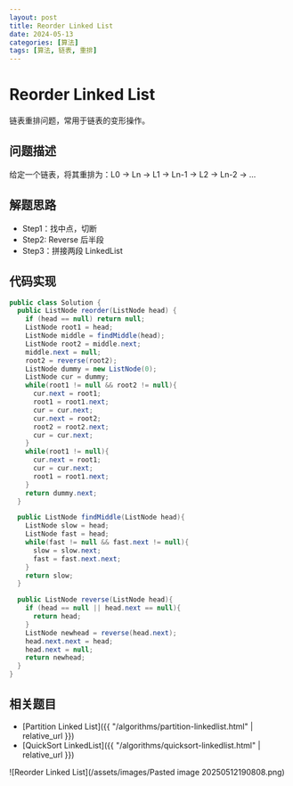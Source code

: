 ```yaml
---
layout: post
title: Reorder Linked List
date: 2024-05-13
categories: [算法]
tags: [算法, 链表, 重排]
---
```


# Reorder Linked List

链表重排问题，常用于链表的变形操作。

## 问题描述

给定一个链表，将其重排为：L0 → Ln → L1 → Ln-1 → L2 → Ln-2 → ...

## 解题思路

- Step1：找中点，切断
- Step2: Reverse 后半段
- Step3：拼接两段 LinkedList

## 代码实现

```java
public class Solution {
  public ListNode reorder(ListNode head) {
    if (head == null) return null;
    ListNode root1 = head;
    ListNode middle = findMiddle(head);
    ListNode root2 = middle.next;
    middle.next = null;
    root2 = reverse(root2);
    ListNode dummy = new ListNode(0);
    ListNode cur = dummy;
    while(root1 != null && root2 != null){
      cur.next = root1;
      root1 = root1.next;
      cur = cur.next;
      cur.next = root2;
      root2 = root2.next;
      cur = cur.next;
    }
    while(root1 != null){
      cur.next = root1;
      cur = cur.next;
      root1 = root1.next;
    }
    return dummy.next;
  }

  public ListNode findMiddle(ListNode head){
    ListNode slow = head;
    ListNode fast = head;
    while(fast != null && fast.next != null){
      slow = slow.next;
      fast = fast.next.next;
    }
    return slow;
  }

  public ListNode reverse(ListNode head){
    if (head == null || head.next == null){
      return head;
    }
    ListNode newhead = reverse(head.next);
    head.next.next = head;
    head.next = null;
    return newhead;
  }
}
```

## 相关题目

- [Partition Linked List]({{ "/algorithms/partition-linkedlist.html" | relative_url }})
- [QuickSort LinkedList]({{ "/algorithms/quicksort-linkedlist.html" | relative_url }})

![Reorder Linked List](/assets/images/Pasted image 20250512190808.png)
